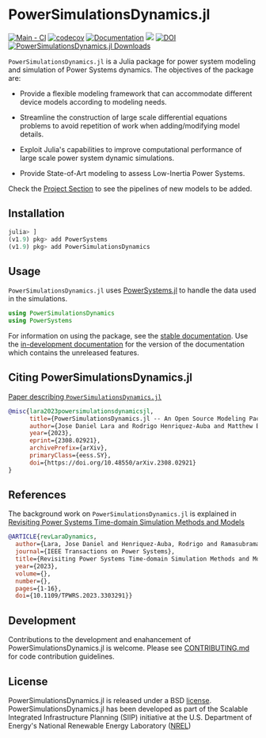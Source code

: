 # PowerSimulationsDynamics.jl

[![Main - CI](https://github.com/NREL-Sienna/PowerSimulationsDynamics.jl/workflows/Main%20-%20CI/badge.svg?branch=main)](https://github.com/NREL-Sienna/PowerSimulationsDynamics.jl/actions/workflows/main-tests.yml)
[![codecov](https://codecov.io/gh/NREL-Sienna/PowerSimulationsDynamics.jl/branch/main/graph/badge.svg)](https://codecov.io/gh/NREL-Sienna/PowerSimulationsDynamics.jl)
[![Documentation](https://github.com/NREL-Sienna/PowerSimulationsDynamics.jl/workflows/Documentation/badge.svg)](https://nrel-sienna.github.io/PowerSimulationsDynamics.jl/stable)
[<img src="https://img.shields.io/badge/slack-@Sienna/PSID-sienna.svg?logo=slack">](https://join.slack.com/t/nrel-sienna/shared_invite/zt-glam9vdu-o8A9TwZTZqqNTKHa7q3BpQ)
[![DOI](https://zenodo.org/badge/280242020.svg)](https://zenodo.org/badge/latestdoi/280242020)
[![PowerSimulationsDynamics.jl Downloads](https://img.shields.io/badge/dynamic/json?url=http%3A%2F%2Fjuliapkgstats.com%2Fapi%2Fv1%2Ftotal_downloads%2FPowerSimulationsDynamics&query=total_requests&label=Downloads)](http://juliapkgstats.com/pkg/PowerSimulationsDynamics)

`PowerSimulationsDynamics.jl` is a Julia package for power system modeling and simulation of Power Systems dynamics. The objectives of the package are:

- Provide a flexible modeling framework that can accommodate different device models according to modeling needs.

- Streamline the construction of large scale differential equations problems to avoid repetition of work when adding/modifying model details.

- Exploit Julia's capabilities to improve computational performance of large scale power system dynamic simulations.

- Provide State-of-Art modeling to assess Low-Inertia Power Systems.

Check the [Project Section](https://github.com/NREL-Sienna/PowerSimulationsDynamics.jl/projects/1) to see the pipelines of new models to be added.

## Installation

```julia
julia> ]
(v1.9) pkg> add PowerSystems
(v1.9) pkg> add PowerSimulationsDynamics
```

## Usage

`PowerSimulationsDynamics.jl` uses [PowerSystems.jl](https://github.com/NREL-Sienna/PowerSystems.jl) to handle the data used in the simulations.

```julia
using PowerSimulationsDynamics
using PowerSystems
```

For information on using the package, see the [stable documentation](https://nrel-sienna.github.io/PowerSimulationsDynamics.jl/stable/). Use the [in-development documentation](https://nrel-sienna.github.io/PowerSimulationsDynamics.jl/dev/) for the version of the documentation which contains the unreleased features.

## Citing PowerSimulationsDynamics.jl

[Paper describing `PowerSimulationsDynamics.jl`](https://arxiv.org/abs/2308.02921)

```bibtex
@misc{lara2023powersimulationsdynamicsjl,
      title={PowerSimulationsDynamics.jl -- An Open Source Modeling Package for Modern Power Systems with Inverter-Based Resources}, 
      author={Jose Daniel Lara and Rodrigo Henriquez-Auba and Matthew Bossart and Duncan S. Callaway and Clayton Barrows},
      year={2023},
      eprint={2308.02921},
      archivePrefix={arXiv},
      primaryClass={eess.SY},
      doi={https://doi.org/10.48550/arXiv.2308.02921}
}
```


## References

The background work on `PowerSimulationsDynamics.jl` is explained in [Revisiting Power Systems Time-domain Simulation Methods and Models](https://ieeexplore.ieee.org/document/10213230)

```bibtex
@ARTICLE{revLaraDynamics,
  author={Lara, Jose Daniel and Henriquez-Auba, Rodrigo and Ramasubramanian, Deepak and Dhople, Sairaj and Callaway, Duncan S. and Sanders, Seth},
  journal={IEEE Transactions on Power Systems}, 
  title={Revisiting Power Systems Time-domain Simulation Methods and Models}, 
  year={2023},
  volume={},
  number={},
  pages={1-16},
  doi={10.1109/TPWRS.2023.3303291}}
```

## Development

Contributions to the development and enahancement of PowerSimulationsDynamics.jl is welcome. Please see [CONTRIBUTING.md](https://github.com/nrel-sienna/PowerSimulationsDynamics.jl/blob/main/CONTRIBUTING.md) for code contribution guidelines.

## License

PowerSimulationsDynamics.jl is released under a BSD [license](https://github.com/NREL-Sienna/PowerSimulationsDynamics.jl/blob/main/LICENSE).
PowerSimulationsDynamics.jl has been developed as part of the Scalable Integrated Infrastructure Planning (SIIP) initiative at the U.S. Department of Energy's National Renewable Energy Laboratory ([NREL](https://www.nrel.gov/))
